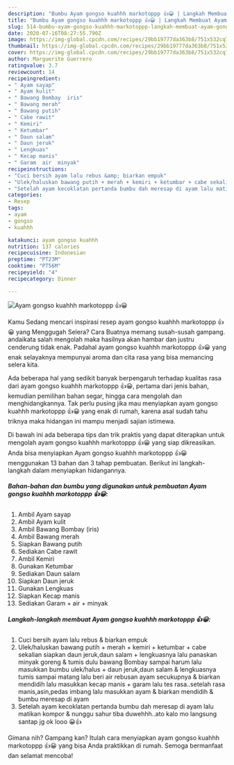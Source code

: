 ```yaml
---
description: "Bumbu Ayam gongso kuahhh markotoppp 👍😀 | Langkah Membuat Ayam gongso kuahhh markotoppp 👍😀 Yang Menggugah Selera"
title: "Bumbu Ayam gongso kuahhh markotoppp 👍😀 | Langkah Membuat Ayam gongso kuahhh markotoppp 👍😀 Yang Menggugah Selera"
slug: 514-bumbu-ayam-gongso-kuahhh-markotoppp-langkah-membuat-ayam-gongso-kuahhh-markotoppp-yang-menggugah-selera
date: 2020-07-16T08:27:55.790Z
image: https://img-global.cpcdn.com/recipes/29bb19777da363b8/751x532cq70/ayam-gongso-kuahhh-markotoppp-👍😀-foto-resep-utama.jpg
thumbnail: https://img-global.cpcdn.com/recipes/29bb19777da363b8/751x532cq70/ayam-gongso-kuahhh-markotoppp-👍😀-foto-resep-utama.jpg
cover: https://img-global.cpcdn.com/recipes/29bb19777da363b8/751x532cq70/ayam-gongso-kuahhh-markotoppp-👍😀-foto-resep-utama.jpg
author: Marguerite Guerrero
ratingvalue: 3.7
reviewcount: 14
recipeingredient:
- " Ayam sayap"
- " Ayam kulit"
- " Bawang Bombay  iris"
- " Bawang merah"
- " Bawang putih"
- " Cabe rawit"
- " Kemiri"
- " Ketumbar"
- " Daun salam"
- " Daun jeruk"
- " Lengkuas"
- " Kecap manis"
- " Garam  air  minyak"
recipeinstructions:
- "Cuci bersih ayam lalu rebus &amp; biarkan empuk"
- "Ulek/haluskan bawang putih + merah + kemiri + ketumbar + cabe sekalian siapkan daun jeruk,daun salam + lengkuasnya lalu panaskan minyak goreng &amp; tumis dulu bawang Bombay sampai harum lalu masukkan bumbu ulek/halus + daun jeruk,daun salam &amp; lengkuasnya tumis sampai matang lalu beri air rebusan ayam secukupnya &amp; biarkan mendidih lalu masukkan kecap manis + garam lalu tes rasa..setelah rasa manis,asin,pedas imbang lalu masukkan ayam &amp; biarkan mendidih &amp; bumbu meresap di ayam"
- "Setelah ayam kecoklatan pertanda bumbu dah meresap di ayam lalu matikan kompor &amp; nunggu sahur tiba duwehhh..ato kalo mo langsung santap jg ok looo 😀👍"
categories:
- Resep
tags:
- ayam
- gongso
- kuahhh

katakunci: ayam gongso kuahhh 
nutrition: 137 calories
recipecuisine: Indonesian
preptime: "PT23M"
cooktime: "PT56M"
recipeyield: "4"
recipecategory: Dinner

---
```



![Ayam gongso kuahhh markotoppp 👍😀](https://img-global.cpcdn.com/recipes/29bb19777da363b8/751x532cq70/ayam-gongso-kuahhh-markotoppp-👍😀-foto-resep-utama.jpg)

Kamu Sedang mencari inspirasi resep ayam gongso kuahhh markotoppp 👍😀 yang Menggugah Selera? Cara Buatnya memang susah-susah gampang. andaikata salah mengolah maka hasilnya akan hambar dan justru cenderung tidak enak. Padahal ayam gongso kuahhh markotoppp 👍😀 yang enak selayaknya mempunyai aroma dan cita rasa yang bisa memancing selera kita.

Ada beberapa hal yang sedikit banyak berpengaruh terhadap kualitas rasa dari ayam gongso kuahhh markotoppp 👍😀, pertama dari jenis bahan, kemudian pemilihan bahan segar, hingga cara mengolah dan menghidangkannya. Tak perlu pusing jika mau menyiapkan ayam gongso kuahhh markotoppp 👍😀 yang enak di rumah, karena asal sudah tahu triknya maka hidangan ini mampu menjadi sajian istimewa.




Di bawah ini ada beberapa tips dan trik praktis yang dapat diterapkan untuk mengolah ayam gongso kuahhh markotoppp 👍😀 yang siap dikreasikan. Anda bisa menyiapkan Ayam gongso kuahhh markotoppp 👍😀 menggunakan 13 bahan dan 3 tahap pembuatan. Berikut ini langkah-langkah dalam menyiapkan hidangannya.

<!--inarticleads1-->

##### Bahan-bahan dan bumbu yang digunakan untuk pembuatan Ayam gongso kuahhh markotoppp 👍😀:

1. Ambil  Ayam sayap
1. Ambil  Ayam kulit
1. Ambil  Bawang Bombay  (iris)
1. Ambil  Bawang merah
1. Siapkan  Bawang putih
1. Sediakan  Cabe rawit
1. Ambil  Kemiri
1. Gunakan  Ketumbar
1. Sediakan  Daun salam
1. Siapkan  Daun jeruk
1. Gunakan  Lengkuas
1. Siapkan  Kecap manis
1. Sediakan  Garam + air + minyak




<!--inarticleads2-->

##### Langkah-langkah membuat Ayam gongso kuahhh markotoppp 👍😀:

1. Cuci bersih ayam lalu rebus &amp; biarkan empuk
1. Ulek/haluskan bawang putih + merah + kemiri + ketumbar + cabe sekalian siapkan daun jeruk,daun salam + lengkuasnya lalu panaskan minyak goreng &amp; tumis dulu bawang Bombay sampai harum lalu masukkan bumbu ulek/halus + daun jeruk,daun salam &amp; lengkuasnya tumis sampai matang lalu beri air rebusan ayam secukupnya &amp; biarkan mendidih lalu masukkan kecap manis + garam lalu tes rasa..setelah rasa manis,asin,pedas imbang lalu masukkan ayam &amp; biarkan mendidih &amp; bumbu meresap di ayam
1. Setelah ayam kecoklatan pertanda bumbu dah meresap di ayam lalu matikan kompor &amp; nunggu sahur tiba duwehhh..ato kalo mo langsung santap jg ok looo 😀👍




Gimana nih? Gampang kan? Itulah cara menyiapkan ayam gongso kuahhh markotoppp 👍😀 yang bisa Anda praktikkan di rumah. Semoga bermanfaat dan selamat mencoba!
